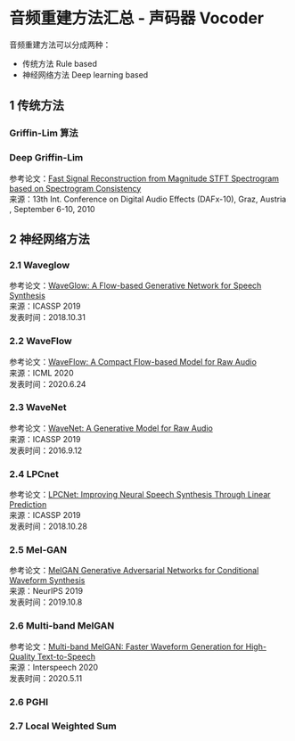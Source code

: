 # 音频重建方法汇总 - 声码器 Vocoder

音频重建方法可以分成两种：
- 传统方法 Rule based
- 神经网络方法 Deep learning based

## 1 传统方法

### Griffin-Lim 算法

### Deep Griffin-Lim
参考论文：[Fast Signal Reconstruction from Magnitude STFT Spectrogram based on Spectrogram Consistency](http://dafx10.iem.at/proceedings/papers/LeRouxKameokaOnoSagayama_DAFx10_P24.pdf)  
来源：13th Int. Conference on Digital Audio Effects (DAFx-10), Graz, Austria , September 6-10, 2010

## 2 神经网络方法

### 2.1 Waveglow  
参考论文：[WaveGlow: A Flow-based Generative Network for Speech Synthesis](https://arxiv.org/abs/1811.00002)  
来源：ICASSP 2019  
发表时间：2018.10.31  

### 2.2 WaveFlow
参考论文：[WaveFlow: A Compact Flow-based Model for Raw Audio](https://arxiv.org/abs/1912.01219)  
来源：ICML 2020  
发表时间：2020.6.24  


### 2.3 WaveNet
参考论文：[WaveNet: A Generative Model for Raw Audio](https://arxiv.org/abs/1609.03499)  
来源：ICASSP 2019  
发表时间：2016.9.12  


### 2.4 LPCnet
参考论文：[LPCNet: Improving Neural Speech Synthesis Through Linear Prediction](https://arxiv.org/abs/1810.11846)  
来源：ICASSP 2019  
发表时间：2018.10.28  


### 2.5 Mel-GAN
参考论文：[MelGAN Generative Adversarial Networks for Conditional Waveform Synthesis](https://arxiv.org/abs/1910.06711)  
来源：NeurIPS 2019  
发表时间：2019.10.8  

### 2.6 Multi-band MelGAN
参考论文：[Multi-band MelGAN: Faster Waveform Generation for High-Quality Text-to-Speech](https://arxiv.org/abs/2005.05106)  
来源：Interspeech 2020  
发表时间：2020.5.11  


### 2.6 PGHI

### 2.7 Local Weighted Sum
